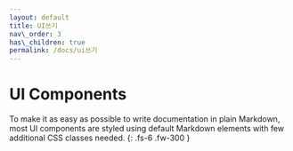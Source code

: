 ```yaml
---
layout: default
title: UI쓰기
nav\_order: 3
has\_children: true
permalink: /docs/ui쓰기
---
```


# UI Components

To make it as easy as possible to write documentation in plain Markdown, most UI components are styled using default Markdown elements with few additional CSS classes needed.
{: .fs-6 .fw-300 }

